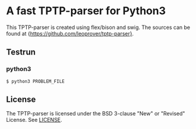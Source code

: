 # A fast TPTP-parser for Python3
This TPTP-parser is created using flex/bison and swig. The sources can be found at {https://github.com/leoprover/tptp-parser}.

## Testrun
### python3
```$ python3 PROBLEM_FILE```

## License
The TPTP-parser is licensed under the BSD 3-clause "New" or "Revised" License. See [LICENSE](LICENSE).
